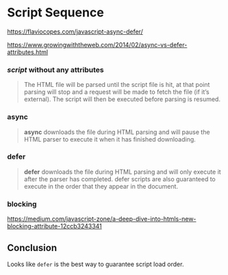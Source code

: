 Script Sequence
===============


https://flaviocopes.com/javascript-async-defer/


https://www.growingwiththeweb.com/2014/02/async-vs-defer-attributes.html



### *script* without any attributes


> The HTML file will be parsed until the script file is hit, at that point parsing will stop and a request will be made to fetch the file (if it’s external). The script will then be executed before parsing is resumed.

### async

> **async** downloads the file during HTML parsing and will pause the HTML parser to execute it when it has finished downloading.


### defer


> **defer** downloads the file during HTML parsing and will only execute it after the parser has completed. defer scripts are also guaranteed to execute in the order that they appear in the document.


### blocking

https://medium.com/javascript-zone/a-deep-dive-into-htmls-new-blocking-attribute-12ccb3243341



Conclusion
----------

Looks like `defer` is the best way to guarantee script load order.